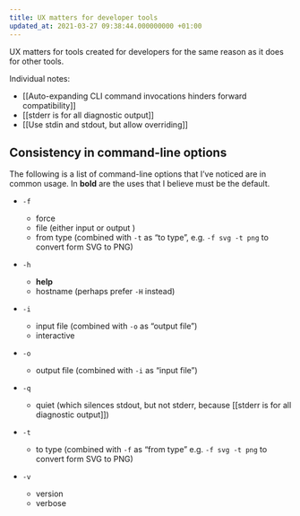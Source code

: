 ```yaml
---
title: UX matters for developer tools
updated_at: 2021-03-27 09:38:44.000000000 +01:00
---
```



UX matters for tools created for developers for the same reason as it does for other tools.

Individual notes:

* [[Auto-expanding CLI command invocations hinders forward compatibility]]
* [[stderr is for all diagnostic output]]
* [[Use stdin and stdout, but allow overriding]]

## Consistency in command-line options
The following is a list of command-line options that I’ve noticed are in common usage. In **bold** are the uses that I believe must be the default.

* `-f`
	* force
	* file (either input or output )
	* from type (combined with `-t` as “to type”, e.g. `-f svg -t png` to convert form SVG to PNG)

* `-h`
	* **help**
	* hostname (perhaps prefer `-H` instead)

* `-i`
	* input file (combined with `-o` as “output file”)
	* interactive

* `-o`
	* output file (combined with `-i` as “input file”)

* `-q`
	* quiet (which silences stdout, but not stderr, because [[stderr is for all diagnostic output]])

* `-t`
	* to type (combined with `-f` as “from type” e.g. `-f svg -t png` to convert form SVG to PNG)

* `-v`
	* version
	* verbose
